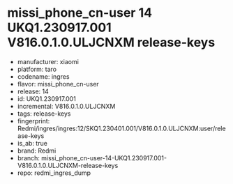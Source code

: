 # missi_phone_cn-user 14 UKQ1.230917.001 V816.0.1.0.ULJCNXM release-keys
- manufacturer: xiaomi
- platform: taro
- codename: ingres
- flavor: missi_phone_cn-user
- release: 14
- id: UKQ1.230917.001
- incremental: V816.0.1.0.ULJCNXM
- tags: release-keys
- fingerprint: Redmi/ingres/ingres:12/SKQ1.230401.001/V816.0.1.0.ULJCNXM:user/release-keys
- is_ab: true
- brand: Redmi
- branch: missi_phone_cn-user-14-UKQ1.230917.001-V816.0.1.0.ULJCNXM-release-keys
- repo: redmi_ingres_dump
